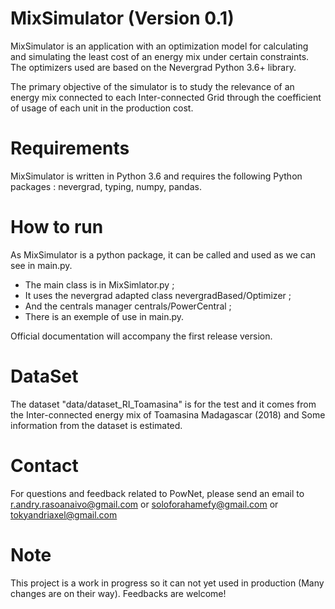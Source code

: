 # MixSimulator (Version 0.1)
MixSimulator is an application with an optimization model for calculating and simulating the least cost of an energy mix under certain constraints. The optimizers used are based on the Nevergrad Python 3.6+ library.

The primary objective of the simulator is to study the relevance of an energy mix connected to each Inter-connected Grid through the coefficient of usage of each unit in the production cost.

# Requirements
MixSimulator is written in Python 3.6 and requires the following Python packages : nevergrad, typing, numpy, pandas.

# How to run
As MixSimulator is a python package, it can be called and used as we can see in main.py.

- The main class is in MixSimlator.py ;
- It uses the nevergrad adapted class nevergradBased/Optimizer ;
- And the centrals manager centrals/PowerCentral ;
- There is an exemple of use in main.py.

Official documentation will accompany the first release version.

# DataSet
The dataset "data/dataset_RI_Toamasina" is for the test and it comes from the Inter-connected energy mix of Toamasina Madagascar (2018) and Some information from the dataset is estimated.

# Contact
For questions and feedback related to PowNet, please send an email to r.andry.rasoanaivo@gmail.com or soloforahamefy@gmail.com or tokyandriaxel@gmail.com

# Note
This project is a work in progress so it can not yet used in production (Many changes are on their way). Feedbacks are welcome!
